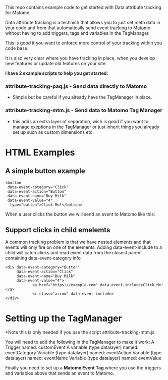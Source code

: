 This repo contains example code to get started with Data attribute tracking for Matomo.

Data attribute tracking is a technich that allows you to just set meta data in your code and from that automatically send event tracking to Matomo without having to add triggers, tags and variables in the TagManager. 

This is good if you want to enforce more control of your tracking within you code base.

It is also very clear where you have tracking in place, when you develop new features or update old features on your site.

**I have 2 example scripts to help you get started:**
### attribute-tracking-paq.js - Send data directly to Matomo
- Simple but be careful if you already have the TagManager in place.
### attribute-tracking-mtm.js - Send data to Matomo Tag Manager 
- this adds an extra layer of separation, wich is good if you want to manage exeptions in the TagManager or just inherit things you already set up such as custom dimensions etc. 

# HTML Examples

## A simple button example

```
<button
 data-event-category="Click"
 data-event-action="Button"
 data-event-name="Buy Milk"
 data-event-value="4"
  type="button">Click Me!</button>
```

  
When a user clicks the button we will send an event to Matomo like this:



## Support clicks in child emelemts
A common tracking problem is that we have nested elements and that events will only fire on one of the elements. 
Adding data-event-include to a child will catch clicks and read event data from the closest parent containing data-event-category info

```
<div data-event-category="Button"
     data-event-action="Click"
     data-event-name="Buy Milk"
     data-event-value="4">
            <a href="https://example.com" data-event-include>Click Me!</a>
            <i class="arrow" data-event-include>
</div>
```



# Setting up the TagManager 
*Note this is only needed if you use the script attribute-tracking-mtm.js

You will need to add the following in the TagManager to make it work:
A Trigger named: customEvent 
A variable (type datalayer) named: eventCategory
Variable (type datalayer) named: eventAction
Variable (type datalayer) named: eventName
Variable (type datalayer) named: eventValue

Finally you need to set up a **Matomo Event Tag** where you use the triggers and variables above that sends an event to Matomo.



